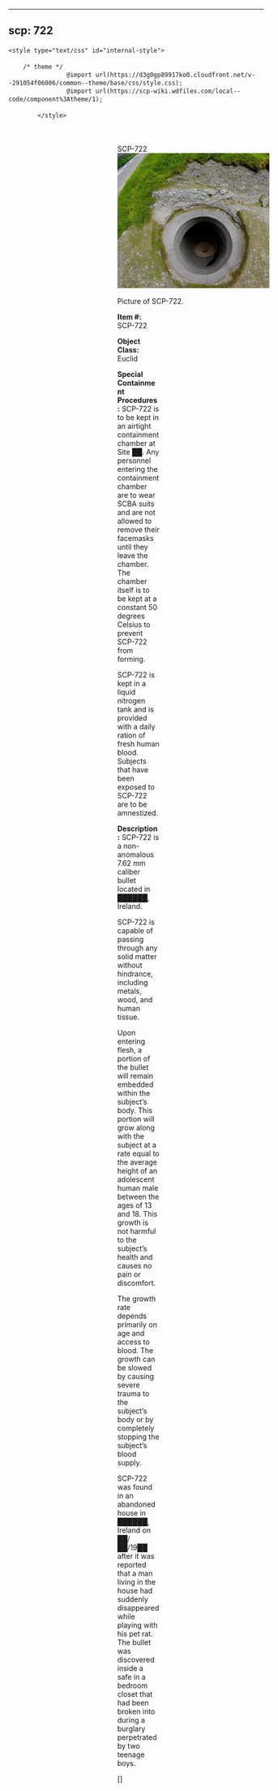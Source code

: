 
---
scp: 722
---

<head>
    <title>722 - SCP Foundation</title>
    
    <style type="text/css" id="internal-style">
                
        /* theme */
                    @import url(https://d3g0gp89917ko0.cloudfront.net/v--291054f06006/common--theme/base/css/style.css);
                    @import url(https://scp-wiki.wdfiles.com/local--code/component%3Atheme/1);
            
            </style>
<style>
iframe.scpnet-interwiki-frame { height: 0; }
</style>

</head>

<div id="main-content" style="margin: 50px 206px 20px 215px;">
<div id="action-area-top"></div>
<div id="page-title">SCP-722</div>
<div id="page-content">
<div style="text-align: right;"></div>
<div class="scp-image-block block-right" style="width:300px;"><img src="https://raw.githubusercontent.com/lucmaki/this-scp-does-not-exist/main/imgs/722.png" style="width:300px;" alt="722.jpg" class="image">
<div class="scp-image-caption" style="width:300px;">
<p>Picture of SCP-722.</p>
</div>
</div>
<p><strong>Item #:</strong> SCP-722</p>
<p><strong>Object Class:</strong> Euclid</p>
<p><strong>Special Containment Procedures:</strong> SCP-722 is to be kept in an airtight containment chamber at Site ██. Any personnel entering the containment chamber are to wear SCBA suits and are not allowed to remove their facemasks until they leave the chamber. The chamber itself is to be kept at a constant 50 degrees Celsius to prevent SCP-722 from forming.</p><p>SCP-722 is kept in a liquid nitrogen tank and is provided with a daily ration of fresh human blood. Subjects that have been exposed to SCP-722 are to be amnestized.</p>
<p><strong>Description:</strong> SCP-722 is a non-anomalous 7.62 mm caliber bullet located in ██████, Ireland.</p><p>SCP-722 is capable of passing through any solid matter without hindrance, including metals, wood, and human tissue.</p><p>Upon entering flesh, a portion of the bullet will remain embedded within the subject’s body. This portion will grow along with the subject at a rate equal to the average height of an adolescent human male between the ages of 13 and 18. This growth is not harmful to the subject’s health and causes no pain or discomfort.</p><p>The growth rate depends primarily on age and access to blood. The growth can be slowed by causing severe trauma to the subject’s body or by completely stopping the subject’s blood supply.</p><p>SCP-722 was found in an abandoned house in ██████, Ireland on ██/██/19██ after it was reported that a man living in the house had suddenly disappeared while playing with his pet rat. The bullet was discovered inside a safe in a bedroom closet that had been broken into during a burglary perpetrated by two teenage boys.</p>
<p> []</p>

<div class="footer-wikiwalk-nav">
<div style="text-align: center;">
</div>
</div>
</div>
</div>
</div>